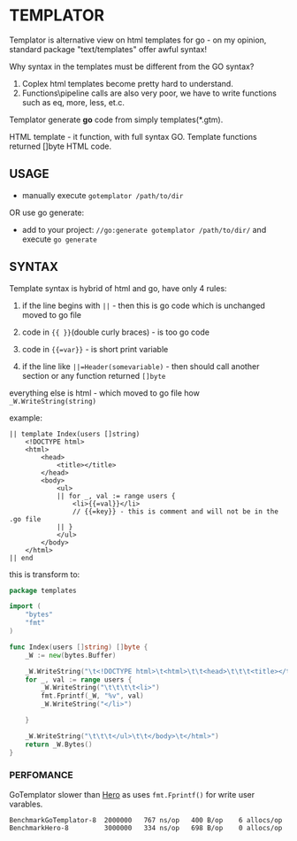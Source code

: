# TEMPLATOR

Templator is alternative view on html templates for go - on my opinion, standard package "text/templates" offer awful syntax! 

Why syntax in the templates must be different from the GO syntax?

1. Coplex html templates become pretty hard to understand.
2. Functions\pipeline calls are also very poor, we have to write functions such as eq, more, less, et.c.

Templator generate **go** code from simply templates(*.gtm).

HTML template - it function, with full syntax GO. Template functions returned []byte HTML code.


## USAGE

- manually execute `gotemplator /path/to/dir`

OR use go generate:

- add to your project:	`//go:generate gotemplator /path/to/dir/` and execute `go generate`

## SYNTAX

Template syntax is hybrid of html and go, have only 4 rules:

1) if the line begins with `||` - then this is go code which is unchanged moved to go file

2) code in `{{ }}`(double curly braces) - is too go code

3) code in `{{=var}}` - is short print variable

4) if the line like `||=Header(somevariable)` - then should call another section or any function returned `[]byte`

everything else is html - which moved to go file how `_W.WriteString(string)`

example:
	
```
|| template Index(users []string) 
	<!DOCTYPE html>
	<html>
		<head>
			<title></title>
		</head>
		<body>
			<ul>
			|| for _, val := range users { 
				<li>{{=val}}</li>
				// {{=key}} - this is comment and will not be in the .go file
			|| } 
			</ul>
		</body>
	</html>
|| end
```

this is transform to:

```go
package templates

import (
	"bytes"
	"fmt"
)

func Index(users []string) []byte {
	_W := new(bytes.Buffer)

	_W.WriteString("\t<!DOCTYPE html>\t<html>\t\t<head>\t\t\t<title></title>\t\t</head>\t\t<body>\t\t\t<ul>")
	for _, val := range users {
		_W.WriteString("\t\t\t\t<li>")
		fmt.Fprintf(_W, "%v", val)
		_W.WriteString("</li>")

	}

	_W.WriteString("\t\t\t</ul>\t\t</body>\t</html>")
	return _W.Bytes()
}
```



### PERFOMANCE

GoTemplator slower than [Hero](http://github.com/shiyanhui/hero/) as uses `fmt.Fprintf()` for write user varables.

	BenchmarkGoTemplator-8  2000000	  767 ns/op	  400 B/op	  6 allocs/op
	BenchmarkHero-8         3000000	  334 ns/op	  698 B/op	  0 allocs/op
